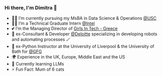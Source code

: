 ### Hi there, I'm Dimitra 👋

- 👩‍🎓 I’m currently pursuing my MsBA in Data Science & Operations [@USC](https://www.usc.edu/)
- 👩‍💻 I’m a Technical Graduate Intern [@Intel](https://www.intel.com/content/www/us/en/homepage.html)
- 💕 I’m the Managing Director of [Girls In Tech - Greece](https://greece.girlsintech.org/)
- 🤖 ex-Consultant & Developer [@Deloitte](https://www2.deloitte.com/us/en/pages/about-deloitte/articles/innovation-that-matters.html?id=us:2ps:3gl:firmfy24:eng:greendot:020121:nonem:na:mF5N62Gf:1211142300:652325148662:e:Brand_Brand-Building-InMarket:Brand_BB-InMarket-Affinity-Avid-Investors_Exact:br&pcridmt=652325148662&slid=&gclid=CjwKCAjwgsqoBhBNEiwAwe5w02bbTavp-zSHU7E3V3zvD_VtNvlvjJYidI3aCN5ZHEeXWQpKLHuO7RoCjR8QAvD_BwE&pmtmt=e&mkwid=smF5N62Gf_dc&pkw=deloitte) specializing in developing robots and automating processes 🪄
- 👵 ex-Python Instructor at the University of Liverpool & the University of Bath for [@GFG](https://codefirstgirls.com/)
- 🌍 Experience in the UK, Europe, Middle East and the US
- 🌱 Currently learning LLMs
- ⚡ Fun Fact: Mum of 6 cats



